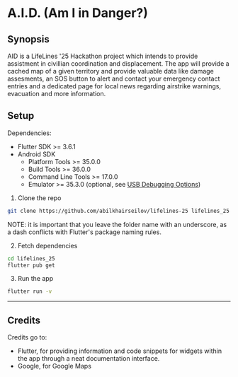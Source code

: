 # A.I.D. (Am I in Danger?)
## Synopsis
AID is a LifeLines '25 Hackathon project which intends to provide assistment in civillian coordination and displacement. The app will provide a cached map of a given territory and provide valuable data like damage assesments, an SOS button to alert and contact your emergency contact entries and a dedicated page for local news regarding airstrike warnings, evacuation and more information.

## Setup

Dependencies:
- Flutter SDK >= 3.6.1
- Android SDK
  - Platform Tools >= 35.0.0
  - Build Tools >= 36.0.0
  - Command Line Tools >= 17.0.0
  - Emulator >= 35.3.0 (optional, see [USB Debugging Options](https://developer.android.com/studio/debug/dev-options))

1. Clone the repo
```sh
git clone https://github.com/abilkhairseilov/lifelines-25 lifelines_25
```
NOTE: it is important that you leave the folder name with an underscore, as a dash conflicts with Flutter's package naming rules.

2. Fetch dependencies
```sh
cd lifelines_25
flutter pub get
```

3. Run the app
```sh
flutter run -v
```

-----

## Credits

Credits go to:
- Flutter, for providing information and code snippets for widgets within the app through a neat documentation interface.
- Google, for Google Maps
